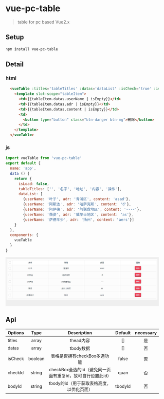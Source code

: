 # vue-pc-table

> table for pc based Vue2.x

## Setup

``` bash
npm install vue-pc-table
```

## Detail
### html

```html
  <vueTable :titles='tableTitles' :datas='dataList' :isCheck='true' :isLoad='isLoad'>
    <template slot-scope="tableItem">
      <td>{{tableItem.datas.userName | isEmpty}}</td>
      <td>{{tableItem.datas.adr | isEmpty}}</td>
      <td>{{tableItem.datas.content | isEmpty}}</td>
      <td>
        <button type="button" class="btn-danger btn-mg">删除</button>
      </td>
    </template>
  </vueTable>
```
### js
```js
import vueTable from 'vue-pc-table'
export default {
  name: 'app',
  data () {
    return {
      isLoad: false,
      tableTitles: ['', '名字', '地址', '内容', '操作'],
      dataList: [
        {userName: '叶子', adr: '青浦区', content: 'asad'},
        {userName: '阿斯达', adr: '哈萨克斯', content: 'd'},
        {userName: '阿萨德', adr: '阿联酋地区', content: '----'},
        {userName: '薇姿', adr: '威尔士地区', content: 'as'},
        {userName: '萨德年少', adr: '扬州', content: 'aers'}]
    }
  },
  components: {
    vueTable
  }
}
```

![image](https://github.com/fly2688/vue-pc-table/blob/master/src/xiaoguotu.jpg)

## Api

| Options         | Type     | Description                 | Default | necessary |
|-----------------|:--------:|:---------------------------:|:--------:|:--------:|
| titles | array | thead内容 | [] | 是 |
| datas | array | tbody数据 | [] | 否 |
| isCheck | boolean | 表格是否拥有checkBox多选功能 | false | 否 |
| checkId | string | checkBox全选的id（避免同一页面有重复id，故可自行设置此id） | quan | 否 |
| bodyId | string | tbody的id（用于获取表格高度，以优化页面） | tbodyId | 否 |
